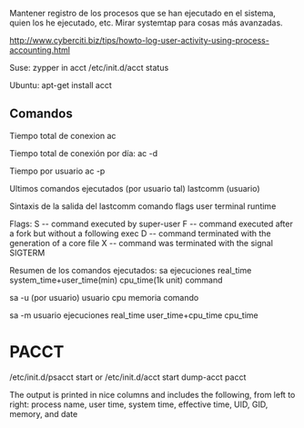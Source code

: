 Mantener registro de los procesos que se han ejecutado en el sistema, quien los he ejecutado, etc.
Mirar systemtap para cosas más avanzadas.

http://www.cyberciti.biz/tips/howto-log-user-activity-using-process-accounting.html

Suse:
zypper in acct
/etc/init.d/acct status

Ubuntu:
apt-get install acct


## Comandos ##

Tiempo total de conexion
ac

Tiempo total de conexión por día:
ac -d

Tiempo por usuario
ac -p

Ultimos comandos ejecutados (por usuario tal)
lastcomm (usuario)

Sintaxis de la salida del lastcomm
comando		flags	user	terminal	runtime

Flags:
S -- command executed by super-user
F -- command executed after a fork but without a following exec
D -- command terminated with the generation of a core file
X -- command was terminated with the signal SIGTERM



Resumen de los comandos ejecutados:
sa
ejecuciones	real_time	system_time+user_time(min)	cpu_time(1k unit)	command

sa -u (por usuario)
usuario		cpu	memoria		comando

sa -m
usuario		ejecuciones	real_time	user_time+cpu_time	cpu_time


# PACCT #
/etc/init.d/psacct start
or 
/etc/init.d/acct start
dump-acct pacct

The output is printed in nice columns and includes the following, from left to right: process name, user time, system time, effective time, UID, GID, memory, and date
